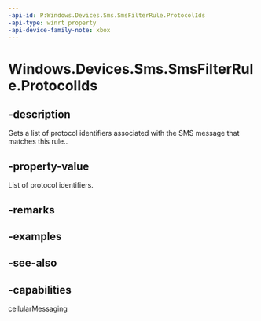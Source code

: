 ```yaml
---
-api-id: P:Windows.Devices.Sms.SmsFilterRule.ProtocolIds
-api-type: winrt property
-api-device-family-note: xbox
---
```


<!-- Property syntax
public Windows.Foundation.Collections.IVector<int> ProtocolIds { get; }
-->

# Windows.Devices.Sms.SmsFilterRule.ProtocolIds

## -description
Gets a list of protocol identifiers associated with the SMS message that matches this rule..

## -property-value
List of protocol identifiers.

## -remarks

## -examples

## -see-also


## -capabilities
cellularMessaging
